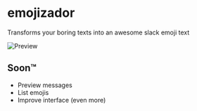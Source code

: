 # emojizador
Transforms your boring texts into an awesome slack emoji text

![Preview](https://i.imgur.com/xT3j4eJ.jpg)

## Soon™
- Preview messages
- List emojis
- Improve interface (even more)
